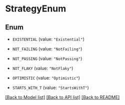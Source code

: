 # StrategyEnum

## Enum


* `EXISTENTIAL` (value: `"Existential"`)

* `NOT_FAILING` (value: `"NotFailing"`)

* `NOT_PASSING` (value: `"NotPassing"`)

* `NOT_FLAKY` (value: `"NotFlaky"`)

* `OPTIMISTIC` (value: `"Optimistic"`)

* `STARTS_WITH_T` (value: `"StartsWithT"`)


[[Back to Model list]](../README.md#documentation-for-models) [[Back to API list]](../README.md#documentation-for-api-endpoints) [[Back to README]](../README.md)



